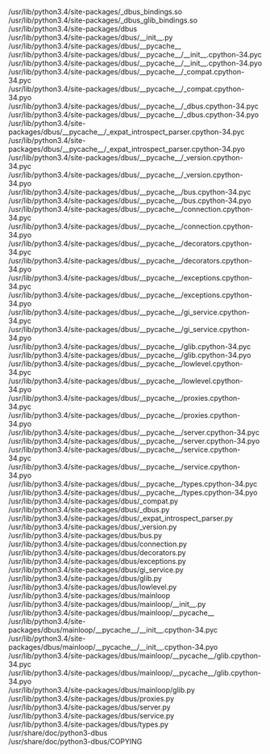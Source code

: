 /usr/lib/python3.4/site-packages/\_dbus\_bindings.so  
/usr/lib/python3.4/site-packages/\_dbus\_glib\_bindings.so  
/usr/lib/python3.4/site-packages/dbus  
/usr/lib/python3.4/site-packages/dbus/\_\_init\_\_.py  
/usr/lib/python3.4/site-packages/dbus/\_\_pycache\_\_  
/usr/lib/python3.4/site-packages/dbus/\_\_pycache\_\_/\_\_init\_\_.cpython-34.pyc  
/usr/lib/python3.4/site-packages/dbus/\_\_pycache\_\_/\_\_init\_\_.cpython-34.pyo  
/usr/lib/python3.4/site-packages/dbus/\_\_pycache\_\_/\_compat.cpython-34.pyc  
/usr/lib/python3.4/site-packages/dbus/\_\_pycache\_\_/\_compat.cpython-34.pyo  
/usr/lib/python3.4/site-packages/dbus/\_\_pycache\_\_/\_dbus.cpython-34.pyc  
/usr/lib/python3.4/site-packages/dbus/\_\_pycache\_\_/\_dbus.cpython-34.pyo  
/usr/lib/python3.4/site-packages/dbus/\_\_pycache\_\_/\_expat\_introspect\_parser.cpython-34.pyc  
/usr/lib/python3.4/site-packages/dbus/\_\_pycache\_\_/\_expat\_introspect\_parser.cpython-34.pyo  
/usr/lib/python3.4/site-packages/dbus/\_\_pycache\_\_/\_version.cpython-34.pyc  
/usr/lib/python3.4/site-packages/dbus/\_\_pycache\_\_/\_version.cpython-34.pyo  
/usr/lib/python3.4/site-packages/dbus/\_\_pycache\_\_/bus.cpython-34.pyc  
/usr/lib/python3.4/site-packages/dbus/\_\_pycache\_\_/bus.cpython-34.pyo  
/usr/lib/python3.4/site-packages/dbus/\_\_pycache\_\_/connection.cpython-34.pyc  
/usr/lib/python3.4/site-packages/dbus/\_\_pycache\_\_/connection.cpython-34.pyo  
/usr/lib/python3.4/site-packages/dbus/\_\_pycache\_\_/decorators.cpython-34.pyc  
/usr/lib/python3.4/site-packages/dbus/\_\_pycache\_\_/decorators.cpython-34.pyo  
/usr/lib/python3.4/site-packages/dbus/\_\_pycache\_\_/exceptions.cpython-34.pyc  
/usr/lib/python3.4/site-packages/dbus/\_\_pycache\_\_/exceptions.cpython-34.pyo  
/usr/lib/python3.4/site-packages/dbus/\_\_pycache\_\_/gi\_service.cpython-34.pyc  
/usr/lib/python3.4/site-packages/dbus/\_\_pycache\_\_/gi\_service.cpython-34.pyo  
/usr/lib/python3.4/site-packages/dbus/\_\_pycache\_\_/glib.cpython-34.pyc  
/usr/lib/python3.4/site-packages/dbus/\_\_pycache\_\_/glib.cpython-34.pyo  
/usr/lib/python3.4/site-packages/dbus/\_\_pycache\_\_/lowlevel.cpython-34.pyc  
/usr/lib/python3.4/site-packages/dbus/\_\_pycache\_\_/lowlevel.cpython-34.pyo  
/usr/lib/python3.4/site-packages/dbus/\_\_pycache\_\_/proxies.cpython-34.pyc  
/usr/lib/python3.4/site-packages/dbus/\_\_pycache\_\_/proxies.cpython-34.pyo  
/usr/lib/python3.4/site-packages/dbus/\_\_pycache\_\_/server.cpython-34.pyc  
/usr/lib/python3.4/site-packages/dbus/\_\_pycache\_\_/server.cpython-34.pyo  
/usr/lib/python3.4/site-packages/dbus/\_\_pycache\_\_/service.cpython-34.pyc  
/usr/lib/python3.4/site-packages/dbus/\_\_pycache\_\_/service.cpython-34.pyo  
/usr/lib/python3.4/site-packages/dbus/\_\_pycache\_\_/types.cpython-34.pyc  
/usr/lib/python3.4/site-packages/dbus/\_\_pycache\_\_/types.cpython-34.pyo  
/usr/lib/python3.4/site-packages/dbus/\_compat.py  
/usr/lib/python3.4/site-packages/dbus/\_dbus.py  
/usr/lib/python3.4/site-packages/dbus/\_expat\_introspect\_parser.py  
/usr/lib/python3.4/site-packages/dbus/\_version.py  
/usr/lib/python3.4/site-packages/dbus/bus.py  
/usr/lib/python3.4/site-packages/dbus/connection.py  
/usr/lib/python3.4/site-packages/dbus/decorators.py  
/usr/lib/python3.4/site-packages/dbus/exceptions.py  
/usr/lib/python3.4/site-packages/dbus/gi\_service.py  
/usr/lib/python3.4/site-packages/dbus/glib.py  
/usr/lib/python3.4/site-packages/dbus/lowlevel.py  
/usr/lib/python3.4/site-packages/dbus/mainloop  
/usr/lib/python3.4/site-packages/dbus/mainloop/\_\_init\_\_.py  
/usr/lib/python3.4/site-packages/dbus/mainloop/\_\_pycache\_\_  
/usr/lib/python3.4/site-packages/dbus/mainloop/\_\_pycache\_\_/\_\_init\_\_.cpython-34.pyc  
/usr/lib/python3.4/site-packages/dbus/mainloop/\_\_pycache\_\_/\_\_init\_\_.cpython-34.pyo  
/usr/lib/python3.4/site-packages/dbus/mainloop/\_\_pycache\_\_/glib.cpython-34.pyc  
/usr/lib/python3.4/site-packages/dbus/mainloop/\_\_pycache\_\_/glib.cpython-34.pyo  
/usr/lib/python3.4/site-packages/dbus/mainloop/glib.py  
/usr/lib/python3.4/site-packages/dbus/proxies.py  
/usr/lib/python3.4/site-packages/dbus/server.py  
/usr/lib/python3.4/site-packages/dbus/service.py  
/usr/lib/python3.4/site-packages/dbus/types.py  
/usr/share/doc/python3-dbus  
/usr/share/doc/python3-dbus/COPYING  
